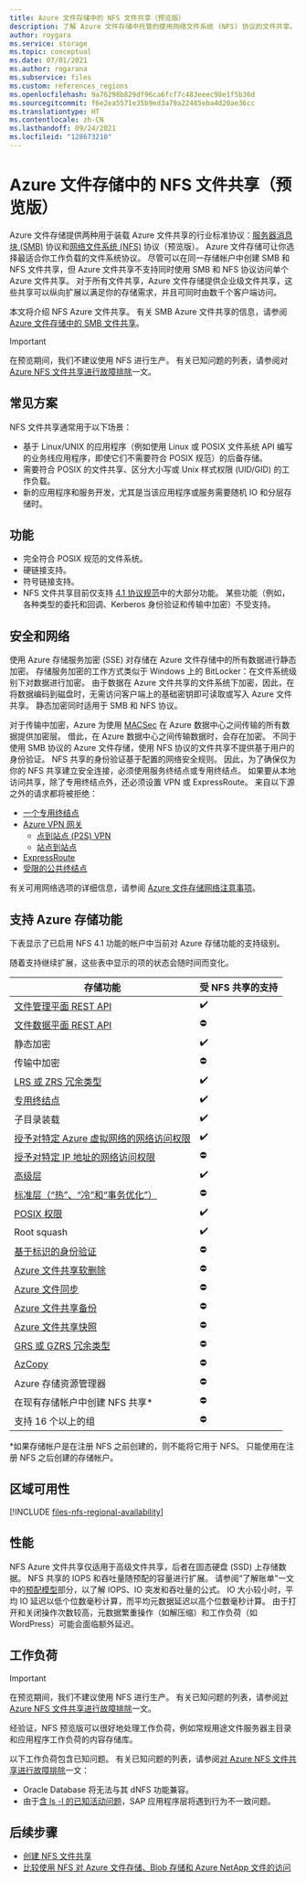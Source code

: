 ```yaml
---
title: Azure 文件存储中的 NFS 文件共享（预览版）
description: 了解 Azure 文件存储中托管的使用网络文件系统 (NFS) 协议的文件共享。
author: roygara
ms.service: storage
ms.topic: conceptual
ms.date: 07/01/2021
ms.author: rogarana
ms.subservice: files
ms.custom: references_regions
ms.openlocfilehash: 9a76298b829df96ca6fcf7c483eeec98e1f5b36d
ms.sourcegitcommit: f6e2ea5571e35b9ed3a79a22485eba4d20ae36cc
ms.translationtype: HT
ms.contentlocale: zh-CN
ms.lasthandoff: 09/24/2021
ms.locfileid: "128673210"
---
```

# <a name="nfs-file-shares-in-azure-files-preview"></a>Azure 文件存储中的 NFS 文件共享（预览版）
Azure 文件存储提供两种用于装载 Azure 文件共享的行业标准协议：[服务器消息块 (SMB)](/windows/win32/fileio/microsoft-smb-protocol-and-cifs-protocol-overview) 协议和[网络文件系统 (NFS)](https://en.wikipedia.org/wiki/Network_File_System) 协议（预览版）。 Azure 文件存储可让你选择最适合你工作负载的文件系统协议。 尽管可以在同一存储帐户中创建 SMB 和 NFS 文件共享，但 Azure 文件共享不支持同时使用 SMB 和 NFS 协议访问单个 Azure 文件共享。 对于所有文件共享，Azure 文件存储提供企业级文件共享，这些共享可以纵向扩展以满足你的存储需求，并且可同时由数千个客户端访问。

本文将介绍 NFS Azure 文件共享。 有关 SMB Azure 文件共享的信息，请参阅 [Azure 文件存储中的 SMB 文件共享](files-smb-protocol.md)。

> [!IMPORTANT]
> 在预览期间，我们不建议使用 NFS 进行生产。 有关已知问题的列表，请参阅对 [Azure NFS 文件共享进行故障排除](storage-troubleshooting-files-nfs.md)一文。

## <a name="common-scenarios"></a>常见方案
NFS 文件共享通常用于以下场景：

- 基于 Linux/UNIX 的应用程序（例如使用 Linux 或 POSIX 文件系统 API 编写的业务线应用程序，即使它们不需要符合 POSIX 规范）的后备存储。
- 需要符合 POSIX 的文件共享、区分大小写或 Unix 样式权限 (UID/GID) 的工作负载。
- 新的应用程序和服务开发，尤其是当该应用程序或服务需要随机 IO 和分层存储时。 

## <a name="features"></a>功能
- 完全符合 POSIX 规范的文件系统。
- 硬链接支持。
- 符号链接支持。
- NFS 文件共享目前仅支持 [4.1 协议规范](https://tools.ietf.org/html/rfc5661)中的大部分功能。 某些功能（例如，各种类型的委托和回调、Kerberos 身份验证和传输中加密）不受支持。


## <a name="security-and-networking"></a>安全和网络
使用 Azure 存储服务加密 (SSE) 对存储在 Azure 文件存储中的所有数据进行静态加密。 存储服务加密的工作方式类似于 Windows 上的 BitLocker：在文件系统级别下对数据进行加密。 由于数据在 Azure 文件共享的文件系统下加密，因此，在将数据编码到磁盘时，无需访问客户端上的基础密钥即可读取或写入 Azure 文件共享。 静态加密同时适用于 SMB 和 NFS 协议。

对于传输中加密，Azure 为使用 [MACSec](https://en.wikipedia.org/wiki/IEEE_802.1AE) 在 Azure 数据中心之间传输的所有数据提供加密层。 借此，在 Azure 数据中心之间传输数据时，会存在加密。 不同于使用 SMB 协议的 Azure 文件存储，使用 NFS 协议的文件共享不提供基于用户的身份验证。 NFS 共享的身份验证基于配置的网络安全规则。 因此，为了确保仅为你的 NFS 共享建立安全连接，必须使用服务终结点或专用终结点。 如果要从本地访问共享，除了专用终结点外，还必须设置 VPN 或 ExpressRoute。 来自以下源之外的请求都将被拒绝：

- [一个专用终结点](storage-files-networking-overview.md#private-endpoints)
- [Azure VPN 网关](../../vpn-gateway/vpn-gateway-about-vpngateways.md)
    - [点到站点 (P2S) VPN](../../vpn-gateway/point-to-site-about.md)
    - [站点到站点](../../vpn-gateway/design.md#s2smulti)
- [ExpressRoute](../../expressroute/expressroute-introduction.md)
- [受限的公共终结点](storage-files-networking-overview.md#storage-account-firewall-settings)

有关可用网络选项的详细信息，请参阅 [Azure 文件存储网络注意事项](storage-files-networking-overview.md)。

## <a name="support-for-azure-storage-features"></a>支持 Azure 存储功能

下表显示了已启用 NFS 4.1 功能的帐户中当前对 Azure 存储功能的支持级别。 

随着支持继续扩展，这些表中显示的项的状态会随时间而变化。

| 存储功能 | 受 NFS 共享的支持 |
|-----------------|---------|
| [文件管理平面 REST API](/rest/api/storagerp/file-shares) | ✔️ |
| [文件数据平面 REST API](/rest/api/storageservices/file-service-rest-api)| ⛔ |
| 静态加密|   ✔️ |
| 传输中加密| ⛔ |
| [LRS 或 ZRS 冗余类型](storage-files-planning.md#redundancy)|  ✔️ |
| [专用终结点](storage-files-networking-overview.md#private-endpoints) | ✔️  |
| 子目录装载|  ✔️ |
| [授予对特定 Azure 虚拟网络的网络访问权限](storage-files-networking-endpoints.md#restrict-access-to-the-public-endpoint-to-specific-virtual-networks)|  ✔️  |
| [授予对特定 IP 地址的网络访问权限](../common/storage-network-security.md?toc=%2fazure%2fstorage%2ffiles%2ftoc.json#grant-access-from-an-internet-ip-range)| ⛔ |
| [高级层](storage-files-planning.md#storage-tiers) |  ✔️  |
| [标准层（“热”、“冷”和“事务优化”）](storage-files-planning.md#storage-tiers)| ⛔ |
| [POSIX 权限](https://en.wikipedia.org/wiki/File-system_permissions#Notation_of_traditional_Unix_permissions)|  ✔️  |
| Root squash|  ✔️  |
| [基于标识的身份验证](storage-files-active-directory-overview.md) | ⛔ |
| [Azure 文件共享软删除](storage-files-prevent-file-share-deletion.md) | ⛔  |
| [Azure 文件同步](../file-sync/file-sync-introduction.md)| ⛔ |
| [Azure 文件共享备份](../../backup/azure-file-share-backup-overview.md)| ⛔ |
| [Azure 文件共享快照](storage-snapshots-files.md)| ⛔ |
| [GRS 或 GZRS 冗余类型](storage-files-planning.md#redundancy)| ⛔ |
| [AzCopy](../common/storage-use-azcopy-v10.md?toc=%2fazure%2fstorage%2ffiles%2ftoc.json)| ⛔ |
| Azure 存储资源管理器| ⛔ |
| 在现有存储帐户中创建 NFS 共享*| ⛔ |
| 支持 16 个以上的组| ⛔ |

\*如果存储帐户是在注册 NFS 之前创建的，则不能将它用于 NFS。 只能使用在注册 NFS 之后创建的存储帐户。

## <a name="regional-availability"></a>区域可用性

[!INCLUDE [files-nfs-regional-availability](../../../includes/files-nfs-regional-availability.md)]

## <a name="performance"></a>性能
NFS Azure 文件共享仅适用于高级文件共享，后者在固态硬盘 (SSD) 上存储数据。 NFS 共享的 IOPS 和吞吐量随预配的容量进行扩展。 请参阅“了解账单”一文中的[预配模型](understanding-billing.md#provisioned-model)部分，以了解 IOPS、IO 突发和吞吐量的公式。 IO 大小较小时，平均 IO 延迟以低个位数毫秒计算，而平均元数据延迟以高个位数毫秒计算。 由于打开和关闭操作次数较高，元数据繁重操作（如解压缩）和工作负荷（如 WordPress）可能会面临额外延迟。

## <a name="workloads"></a>工作负荷
> [!IMPORTANT]
> 在预览期间，我们不建议使用 NFS 进行生产。 有关已知问题的列表，请参阅[对 Azure NFS 文件共享进行故障排除](storage-troubleshooting-files-nfs.md)一文。

经验证，NFS 预览版可以很好地处理工作负荷，例如常规用途文件服务器主目录和应用程序工作负荷的内容存储库。

以下工作负荷包含已知问题。 有关已知问题的列表，请参阅[对 Azure NFS 文件共享进行故障排除](storage-troubleshooting-files-nfs.md)一文：
- Oracle Database 将无法与其 dNFS 功能兼容。
- 由于[含 ls -l 的已知活动问题](storage-troubleshooting-files-nfs.md#ls-la-throws-io-error)，SAP 应用程序层将遇到行为不一致问题。


## <a name="next-steps"></a>后续步骤
- [创建 NFS 文件共享](storage-files-how-to-create-nfs-shares.md)
- [比较使用 NFS 对 Azure 文件存储、Blob 存储和 Azure NetApp 文件的访问](../common/nfs-comparison.md?toc=%2fazure%2fstorage%2ffiles%2ftoc.json)
